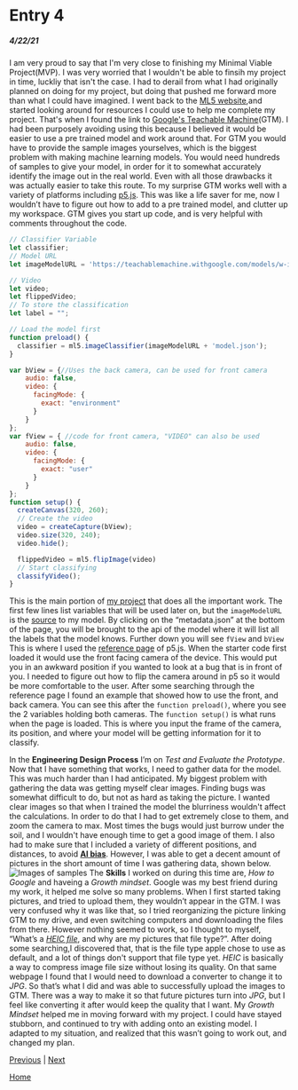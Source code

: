 <!--Grading policy at: https://docs.google.com/document/d/1anCzhzfZUNXD713Z1PqBDSAO_tU2PbZUpvT6zi3Y0jQ/preview-->
# Entry 4
##### 4/22/21

I am very proud to say that I'm very close to finishing my Minimal Viable Project(MVP). I was very worried that I wouldn't be able to finsih my project in time, luckliy that isn't the case. I had to derail from what I had originally planned on doing for my project, but doing that pushed me forward more than what I could have imagined. I went back to the <a href = "https://learn.ml5js.org/#/reference/image-classifier">ML5 website</a>,and started looking around for resources I could use to help me complete my project. That's when I found the link to <a href = "https://teachablemachine.withgoogle.com/train">Google's Teachable Machine</a>(GTM). I had been purposely avoiding using this because I believed it would be easier to use a pre trained model and work around that. For GTM you would have to provide the sample images yourselves, which is the biggest problem with making machine learning models. You would need hundreds of samples to give your model, in order for it to somewhat accurately identify the image out in the real world. Even with all those drawbacks it was actually easier to take this route. To my surprise GTM works well with a variety of platforms including <a href = "https://p5js.org/">p5.js</a>. This was like a life saver for me, now I wouldn’t have to figure out how to add to a pre trained model, and clutter up my workspace. GTM gives you start up code, and is very helpful with comments throughout the code. 

```javascript
// Classifier Variable
let classifier;
// Model URL
let imageModelURL = 'https://teachablemachine.withgoogle.com/models/w-i3lGn0r/';

// Video
let video;
let flippedVideo;
// To store the classification
let label = "";

// Load the model first
function preload() {
  classifier = ml5.imageClassifier(imageModelURL + 'model.json');
}

var bView = {//Uses the back camera, can be used for front camera
    audio: false,
    video: {
      facingMode: {
        exact: "environment"
      }
    } 
};
var fView = { //code for front camera, "VIDEO" can also be used
    audio: false,
    video: {
      facingMode: {
        exact: "user"
      }
    } 
};
function setup() {
  createCanvas(320, 260);
  // Create the video
  video = createCapture(bView);
  video.size(320, 240);
  video.hide();

  flippedVideo = ml5.flipImage(video)
  // Start classifying
  classifyVideo();
}
```
This is the main portion of <a href="https://editor.p5js.org/gerardb2827/present/Jh79r6VQd">my project</a> that does all the important work. The first few lines list variables that will be used later on, but the `imageModelURL` is the <a href="https://teachablemachine.withgoogle.com/models/w-i3lGn0r/">source</a> to my model. By clicking on the “metadata.json” at the bottom of the page, you will be brought to the api of the model where it will list all the labels that the model knows. Further down you will see `fView` and `bView` This is where I used the <a href="https://p5js.org/reference/">reference page</a> of p5.js. When the starter code first loaded it would use the front facing camera of the device. This would put you in an awkward position if you wanted to look at a bug that is in front of you. I needed to figure out how to flip the camera around in p5 so it would be more comfortable to the user. After some searching through the reference page I found an example that showed how to use the front, and back camera. You can see this after the `function preload()`, where you see the 2 variables holding both cameras. The `function setup()` is what runs when the page is loaded. This is where you input the frame of the camera, its position, and where your model will be getting information for it to classify. 

In the **Engineering Design Process** I’m on _Test and Evaluate the Prototype_. Now that I have something that works, I need to gather data for the model. This was much harder than I had anticipated. My biggest problem with gathering the data was getting myself clear images. Finding bugs was somewhat difficult to do, but not as hard as taking the picture. I wanted clear images so that when I trained the model the blurriness wouldn't affect the calculations. In order to do that I had to get extremely close to them, and zoom the camera to max. Most times the bugs would just burrow under the soil, and I wouldn't have enough time to get a good image of them. I also had to make sure that I included a variety of different positions, and distances, to avoid <a href = "https://eandt.theiet.org/content/articles/2021/04/ai-bias-is-down-to-people-not-technology/">**AI bias**</a>. However, I was able to get a decent amount of pictures in the short amount of time I was gathering data, shown below. 
![Images of samples](Sample-SS.png)
The **Skills** I worked on during this time are, _How to Google_ and haveing a _Growth mindset_. Google was my best friend during my work, it helped me solve so many problems. When I first started taking pictures, and tried to upload them, they wouldn’t appear in the GTM. I was very confused why it was like that, so I tried reorganizing the picture linking GTM to my drive, and even switching computers and downloading the files from there. However nothing seemed to work, so I thought to myself, “What’s a <a href = "https://backlightblog.com/iphone-heic-to-jpg">_HEIC file_</a>, and why are my pictures that file type?”. After doing some searching,I discovered that, that is the file type apple chose to use as default, and a lot of things don't support that file type yet. _HEIC_ is basically a way to compress image file size without losing its quality. On that same webpage I found that I would need to download a converter to change it to _JPG_. So that’s what I did and was able to successfully upload the images to GTM. There was a way to make it so that future pictures turn into _JPG_, but I feel like converting it after would keep the quality that I want. My _Growth Mindset_ helped me in moving forward with my project. I could have stayed stubborn, and continued to try with adding onto an existing model. I adapted to my situation, and realized that this wasn’t going to work out, and changed my plan.

[Previous](entry03.md) | [Next](entry05.md)

[Home](../README.md)